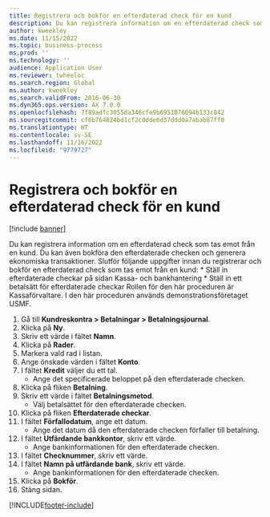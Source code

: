 ```yaml
---
title: Registrera och bokför en efterdaterad check för en kund
description: Du kan registrera information om en efterdaterad check som tas emot från en kund.
author: kweekley
ms.date: 11/15/2022
ms.topic: business-process
ms.prod: ''
ms.technology: ''
audience: Application User
ms.reviewer: twheeloc
ms.search.region: Global
ms.author: kweekley
ms.search.validFrom: 2016-06-30
ms.dyn365.ops.version: AX 7.0.0
ms.openlocfilehash: 7f89adfc3055da346cfe9b6951076094b133c842
ms.sourcegitcommit: cf6b764824bd1cf2c0dde6d37ddd0a7abab87ff0
ms.translationtype: HT
ms.contentlocale: sv-SE
ms.lasthandoff: 11/16/2022
ms.locfileid: "9779727"
---
```

# <a name="register-and-post-a-postdated-check-for-a-customer"></a>Registrera och bokför en efterdaterad check för en kund

[!include [banner](../../includes/banner.md)]

Du kan registrera information om en efterdaterad check som tas emot från en kund. Du kan även bokföra den efterdaterade checken och generera ekonomiska transaktioner. Slutför följande uppgifter innan du registrerar och bokför en efterdaterad check som tas emot från en kund: * Ställ in efterdaterade checkar på sidan Kassa- och bankhantering * Ställ in ett betalsätt för efterdaterade checkar Rollen för den här proceduren är Kassaförvaltare. I den här proceduren används demonstrationsföretaget USMF.

1. Gå till **Kundreskontra > Betalningar > Betalningsjournal**.
2. Klicka på **Ny**.
3. Skriv ett värde i fältet **Namn**.
4. Klicka på **Rader**.
5. Markera vald rad i listan.
6. Ange önskade värden i fältet **Konto**.
7. I fältet **Kredit** väljer du ett tal.
    * Ange det specificerade beloppet på den efterdaterade checken.  
8. Klicka på fliken **Betalning**.
9. Skriv ett värde i fältet **Betalningsmetod**.
    * Välj betalsättet för den efterdaterade checken.  
10. Klicka på fliken **Efterdaterade checkar**.
11. I fältet **Förfallodatum**, ange ett datum.
    * Ange det datum då den efterdaterade checken förfaller till betalning.  
12. I fältet **Utfärdande bankkontor**, skriv ett värde.
    * Ange bankinformationen för den efterdaterade checken.  
13. I fältet **Checknummer**, skriv ett värde.
14. I fältet **Namn på utfärdande bank**, skriv ett värde.
    * Ange bankinformationen för den efterdaterade checken.  
15. Klicka på **Bokför**.
16. Stäng sidan.



[!INCLUDE[footer-include](../../../includes/footer-banner.md)]
